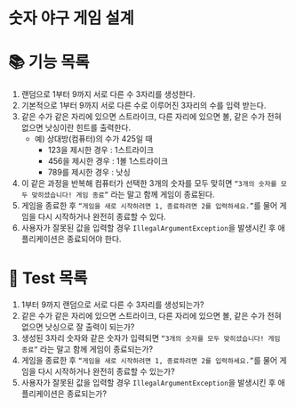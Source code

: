# 숫자 야구 게임 설계

# 📚 기능 목록

1. 랜덤으로 1부터 9까지 서로 다른 수 3자리를 생성한다.
2. 기본적으로 1부터 9까지 서로 다른 수로 이루어진 3자리의 수를 입력 받는다.
3. 같은 수가 같은 자리에 있으면 스트라이크, 다른 자리에 있으면 볼, 같은 수가 전혀 없으면 낫싱이란 힌트를 출력한다.
    - 예) 상대방(컴퓨터)의 수가 425일 때
        - 123을 제시한 경우 : 1스트라이크
        - 456을 제시한 경우 : 1볼 1스트라이크
        - 789를 제시한 경우 : 낫싱
4. 이 같은 과정을 반복해 컴퓨터가 선택한 3개의 숫자를 모두 맞히면 `“3개의 숫자를 모두 맞히셨습니다! 게임 종료”` 라는 말고 함께 게임이 종료된다.
5. 게임을 종료한 후 `“게임을 새로 시작하려면 1, 종료하려면 2를 입력하세요.”`를 물어 게임을 다시 시작하거나 완전히 종료할 수 있다.
6. 사용자가 잘못된 값을 입력할 경우 `IllegalArgumentException`을 발생시킨 후 애플리케이션은 종료되어야 한다.

# 📝 Test 목록

1. 1부터 9까지 랜덤으로 서로 다른 수 3자리를 생성되는가?
2. 같은 수가 같은 자리에 있으면 스트라이크, 다른 자리에 있으면 볼, 같은 수가 전혀 없으면 낫싱으로 잘 출력이 되는가?
3. 생성된 3자리 숫자와 같은 숫자가 입력되면 `“3개의 숫자를 모두 맞히셨습니다! 게임 종료”` 라는 말고 함께 게임이 종료되는가?
4. 게임을 종료한 후 `“게임을 새로 시작하려면 1, 종료하려면 2를 입력하세요.”`를 물어 게임을 다시 시작하거나 완전히 종료할 수 있는가?
5. 사용자가 잘못된 값을 입력할 경우 `IllegalArgumentException`을 발생시킨 후 애플리케이션은 종료되는가?